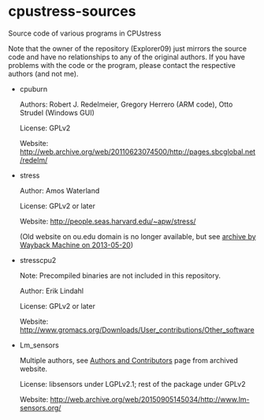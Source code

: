 cpustress-sources
=================

Source code of various programs in CPUstress

Note that the owner of the repository (Explorer09) just mirrors the source code
and have no relationships to any of the original authors. If you have problems
with the code or the program, please contact the respective authors (and
not me).

* cpuburn

  Authors: Robert J. Redelmeier, Gregory Herrero (ARM code),
  Otto Strudel (Windows GUI)
  
  License: GPLv2

  Website: http://web.archive.org/web/20110623074500/http://pages.sbcglobal.net/redelm/

* stress

  Author: Amos Waterland
  
  License: GPLv2 or later
  
  Website: http://people.seas.harvard.edu/~apw/stress/

  (Old website on ou.edu domain is no longer available, but see
  [archive by Wayback Machine on 2013-05-20](http://web.archive.org/web/20130520190152/http://weather.ou.edu/~apw/projects/stress/))

* stresscpu2

  Note: Precompiled binaries are not included in this repository.

  Author: Erik Lindahl

  License: GPLv2 or later

  Website: http://www.gromacs.org/Downloads/User_contributions/Other_software

* Lm_sensors

  Multiple authors, see
  [Authors and Contributors](http://web.archive.org/web/20150627131233/http://www.lm-sensors.org/wiki/AuthorsAndContributors)
  page from archived website.

  License: libsensors under LGPLv2.1; rest of the package under GPLv2

  Website: http://web.archive.org/web/20150905145034/http://www.lm-sensors.org/
